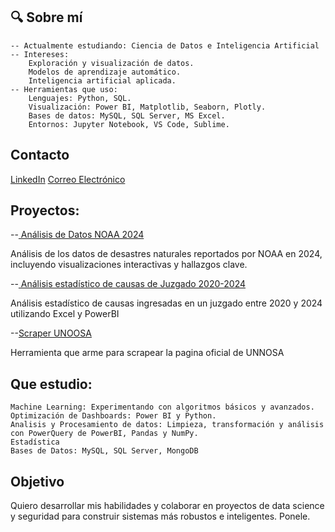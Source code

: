 ## 🔍 Sobre mí
    -- Actualmente estudiando: Ciencia de Datos e Inteligencia Artificial
    -- Intereses:
        Exploración y visualización de datos.
        Modelos de aprendizaje automático.
        Inteligencia artificial aplicada.
    -- Herramientas que uso:
        Lenguajes: Python, SQL.
        Visualización: Power BI, Matplotlib, Seaborn, Plotly.
        Bases de datos: MySQL, SQL Server, MS Excel.
        Entornos: Jupyter Notebook, VS Code, Sublime.
## Contacto

 [LinkedIn](https://www.linkedin.com/in/emilio-g-lencina/)
 [Correo Electrónico](mailto:emilioge@protonmail.com)

## Proyectos:

--<a href="https://github.com/Sinnick4r/Exploracion_NOAA_2024"> Análisis de Datos NOAA 2024</a>

Análisis de los datos de desastres naturales reportados por NOAA en 2024, incluyendo visualizaciones interactivas y hallazgos clave.

--<a href="https://github.com/Sinnick4r/Analisis-ingreso-causas-2024"> Análisis estadístico de causas de Juzgado 2020-2024</a>

Análisis estadístico de causas ingresadas en un juzgado entre 2020 y 2024 utilizando Excel y PowerBI

--<a href="https://github.com/Sinnick4r/Scraper_unoosa">Scraper UNOOSA</a>

Herramienta que arme para scrapear la pagina oficial de UNNOSA

## Que estudio: 

    Machine Learning: Experimentando con algoritmos básicos y avanzados.
    Optimización de Dashboards: Power BI y Python.
    Analisis y Procesamiento de datos: Limpieza, transformación y análisis con PowerQuery de PowerBI, Pandas y NumPy.
    Estadística
    Bases de Datos: MySQL, SQL Server, MongoDB

## Objetivo

Quiero desarrollar mis habilidades y colaborar en proyectos de data science y seguridad para construir sistemas más robustos e inteligentes. Ponele.
